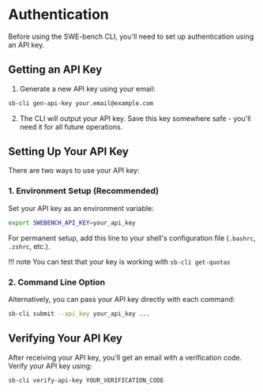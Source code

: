 # Authentication

Before using the SWE-bench CLI, you'll need to set up authentication using an API key.

## Getting an API Key

1. Generate a new API key using your email:

```bash
sb-cli gen-api-key your.email@example.com
```

2. The CLI will output your API key. Save this key somewhere safe - you'll need it for all future operations.

## Setting Up Your API Key

There are two ways to use your API key:

### 1. Environment Setup (Recommended)

Set your API key as an environment variable:

```bash
export SWEBENCH_API_KEY=your_api_key
```

For permanent setup, add this line to your shell's configuration file (`.bashrc`, `.zshrc`, etc.).

!!! note
    You can test that your key is working with `sb-cli get-quotas`

### 2. Command Line Option

Alternatively, you can pass your API key directly with each command:

```bash
sb-cli submit --api_key your_api_key ...
```

## Verifying Your API Key

After receiving your API key, you'll get an email with a verification code. Verify your API key using:

```bash
sb-cli verify-api-key YOUR_VERIFICATION_CODE
```
